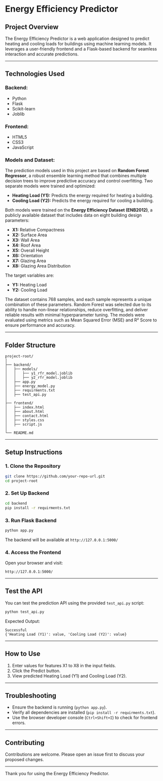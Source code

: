 # Energy Efficiency Predictor

## Project Overview
The Energy Efficiency Predictor is a web application designed to predict heating and cooling loads for buildings using machine learning models. It leverages a user-friendly frontend and a Flask-based backend for seamless interaction and accurate predictions.

---

## Technologies Used
### Backend:
- Python
- Flask
- Scikit-learn
- Joblib

### Frontend:
- HTML5
- CSS3
- JavaScript

### Models and Dataset:
The prediction models used in this project are based on **Random Forest Regressor**, a robust ensemble learning method that combines multiple decision trees to improve predictive accuracy and control overfitting. Two separate models were trained and optimized:
- **Heating Load (Y1):** Predicts the energy required for heating a building.
- **Cooling Load (Y2):** Predicts the energy required for cooling a building.

Both models were trained on the **Energy Efficiency Dataset (ENB2012)**, a publicly available dataset that includes data on eight building design parameters:
- **X1:** Relative Compactness
- **X2:** Surface Area
- **X3:** Wall Area
- **X4:** Roof Area
- **X5:** Overall Height
- **X6:** Orientation
- **X7:** Glazing Area
- **X8:** Glazing Area Distribution

The target variables are:
- **Y1:** Heating Load
- **Y2:** Cooling Load

The dataset contains 768 samples, and each sample represents a unique combination of these parameters. Random Forest was selected due to its ability to handle non-linear relationships, reduce overfitting, and deliver reliable results with minimal hyperparameter tuning. The models were evaluated using metrics such as Mean Squared Error (MSE) and R² Score to ensure performance and accuracy.

---

## Folder Structure
```
project-root/
│
├── backend/
│   ├── models/
│   │   ├── y1_rfr_model.joblib
│   │   ├── y2_rfr_model.joblib
│   ├── app.py
│   ├── energy_model.py
│   ├── requirments.txt
│   ├── test_api.py
│
├── frontend/
│   ├── index.html
│   ├── about.html
│   ├── contact.html
│   ├── styles.css
│   ├── script.js
│
└── README.md
```

---

## Setup Instructions

### 1. Clone the Repository
```bash
git clone https://github.com/your-repo-url.git
cd project-root
```

### 2. Set Up Backend
```bash
cd backend
pip install -r requirments.txt
```

### 3. Run Flask Backend
```bash
python app.py
```
The backend will be available at `http://127.0.0.1:5000/`

### 4. Access the Frontend
Open your browser and visit:
```
http://127.0.0.1:5000/
```

---

## Test the API
You can test the prediction API using the provided `test_api.py` script:
```bash
python test_api.py
```

Expected Output:
```
Successful
{'Heating Load (Y1)': value, 'Cooling Load (Y2)': value}
```

---

## How to Use
1. Enter values for features X1 to X8 in the input fields.
2. Click the Predict button.
3. View predicted Heating Load (Y1) and Cooling Load (Y2).


---

## Troubleshooting
- Ensure the backend is running (`python app.py`).
- Verify all dependencies are installed (`pip install -r requirments.txt`).
- Use the browser developer console (`Ctrl+Shift+I`) to check for frontend errors.

---

## Contributing
Contributions are welcome. Please open an issue first to discuss your proposed changes.


---

Thank you for using the Energy Efficiency Predictor.

